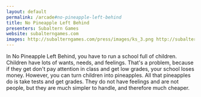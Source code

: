 ```yaml
---
layout: default
permalink: /arcade#no-pineapple-left-behind
title: No Pineapple Left Behind
presenters: Subaltern Games
website: subalterngames.com
images: http://subalterngames.com/press/images/ks_3.png http://subalterngames.com/press/images/ks_5.png http://subalterngames.com/press/images/Screenshot_10.png
---
```

In No Pineapple Left Behind, you have to run a school full of children. Children have lots of wants, needs, and feelings. That's a problem, because if they get don't pay attention in class and get low grades, your school loses money. However, you can turn children into pineapples. All that pineapples do is take tests and get grades. They do not have feelings and are not people, but they are much simpler to handle, and therefore much cheaper.
